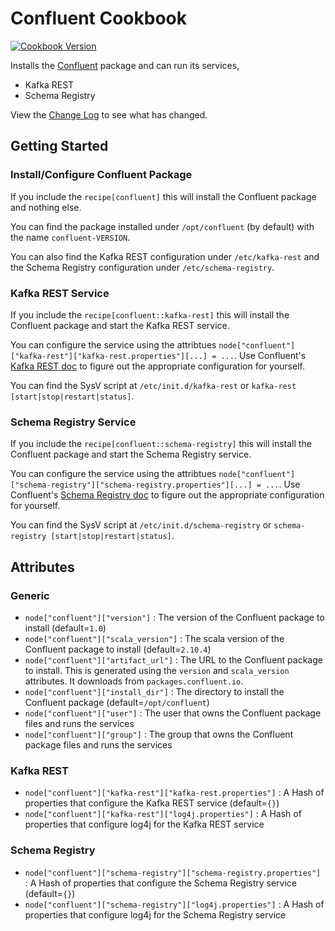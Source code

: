 Confluent Cookbook
==================

[![Cookbook Version](https://img.shields.io/cookbook/v/confluent.svg)](https://community.opscode.com/cookbooks/confluent)

Installs the [Confluent](http://confluent.io/) package and can run its services,

 * Kafka REST
 * Schema Registry

View the [Change Log](CHANGELOG.md) to see what has changed.

Getting Started
---------------

### Install/Configure Confluent Package

If you include the `recipe[confluent]` this will install the Confluent package and nothing else.

You can find the package installed under `/opt/confluent` (by default) with the name `confluent-VERSION`.

You can also find the Kafka REST configuration under `/etc/kafka-rest` and the Schema Registry configuration
under `/etc/schema-registry`.

### Kafka REST Service

If you include the `recipe[confluent::kafka-rest]` this will install the Confluent package and start the
Kafka REST service. 

You can configure the service using the attribtues `node["confluent"]["kafka-rest"]["kafka-rest.properties"][...] = ...`. 
Use Confluent's [Kafka REST doc](http://confluent.io/docs/current/kafka-rest/docs/config.html) to figure out the 
appropriate configuration for yourself.

You can find the SysV script at `/etc/init.d/kafka-rest` or `kafka-rest [start|stop|restart|status]`.

### Schema Registry Service

If you include the `recipe[confluent::schema-registry]` this will install the Confluent package and start the
Schema Registry service. 

You can configure the service using the attribtues `node["confluent"]["schema-registry"]["schema-registry.properties"][...] = ...`. 
Use Confluent's [Schema Registry doc](http://confluent.io/docs/current/schema-registry/docs/config.html) to figure out the 
appropriate configuration for yourself.

You can find the SysV script at `/etc/init.d/schema-registry` or `schema-registry [start|stop|restart|status]`.

Attributes
----------

### Generic

 * `node["confluent"]["version"]` : The version of the Confluent package to install (default=`1.0`)
 * `node["confluent"]["scala_version"]` : The scala version of the Confluent package to install (default=`2.10.4`)
 * `node["confluent"]["artifact_url"]` : The URL to the Confluent package to install. This is generated using the `version` and `scala_version` attributes. It downloads from `packages.confluent.io`.
 * `node["confluent"]["install_dir"]` : The directory to install the Confluent package (default=`/opt/confluent`)
 * `node["confluent"]["user"]` : The user that owns the Confluent package files and runs the services
 * `node["confluent"]["group"]` : The group that owns the Confluent package files and runs the services

### Kafka REST

 * `node["confluent"]["kafka-rest"]["kafka-rest.properties"]` : A Hash of properties that configure the Kafka REST service (default=`{}`)
 * `node["confluent"]["kafka-rest"]["log4j.properties"]` : A Hash of properties that configure log4j for the Kafka REST service

 ### Schema Registry

 * `node["confluent"]["schema-registry"]["schema-registry.properties"]` : A Hash of properties that configure the Schema Registry service (default=`{}`)
 * `node["confluent"]["schema-registry"]["log4j.properties"]` : A Hash of properties that configure log4j for the Schema Registry service